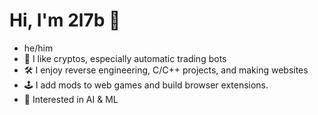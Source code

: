 # Hi, I'm 2l7b 👋

- he/him
- 👀 I like cryptos, especially automatic trading bots
- 🛠️ I enjoy reverse engineering, C/C++ projects, and making websites
- 🕹️ I add mods to web games and build browser extensions.
- 🤖 Interested in AI & ML

